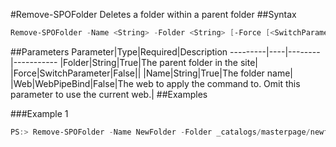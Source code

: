 #Remove-SPOFolder
Deletes a folder within a parent folder
##Syntax
```powershell
Remove-SPOFolder -Name <String> -Folder <String> [-Force [<SwitchParameter>]] [-Web <WebPipeBind>]
```


##Parameters
Parameter|Type|Required|Description
---------|----|--------|-----------
|Folder|String|True|The parent folder in the site|
|Force|SwitchParameter|False||
|Name|String|True|The folder name|
|Web|WebPipeBind|False|The web to apply the command to. Omit this parameter to use the current web.|
##Examples

###Example 1
```powershell
PS:> Remove-SPOFolder -Name NewFolder -Folder _catalogs/masterpage/newfolder
```


